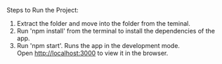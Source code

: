 Steps to Run the Project:

1. Extract the folder and move into the folder from the teminal.
2. Run 'npm install' from the terminal to install the dependencies of the app.
3. Run 'npm start'. Runs the app in the development mode.  
   Open [http://localhost:3000](http://localhost:3000) to view it in the browser.
